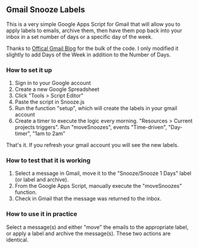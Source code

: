 ## Gmail Snooze Labels

This is a very simple Google Apps Script for Gmail that will allow you to apply labels to emails, archive them, then have them pop back into your inbox in a set number of days or a specific day of the week.

Thanks to <a href="https://gmail.googleblog.com/2011/07/gmail-snooze-with-apps-script.html">Offical Gmail Blog</a> for the bulk of the code. I only modified it slightly to add Days of the Week in addition to the Number of Days.

### How to set it up

1. Sign in to your Google account
2. Create a new Google Spreadsheet
3. Click "Tools > Script Editor"
4. Paste the script in Snooze.js
5. Run the function "setup", which will create the labels in your gmail account
6. Create a timer to execute the logic every morning. "Resources > Current projects triggers". Run "moveSnoozes", events "Time-driven", "Day-timer", "1am to 2am"

That's it. If you refresh your gmail account you will see the new labels.

### How to test that it is working

1. Select a message in Gmail, move it to the "Snooze/Snooze 1 Days" label (or label and archive).
2. From the Google Apps Script, manually execute the "moveSnoozes" function.
3. Check in Gmail that the message was returned to the inbox.

### How to use it in practice

Select a message(s) and either "move" the emails to the appropriate label, or apply a label and archive the message(s). These two actions are identical.

